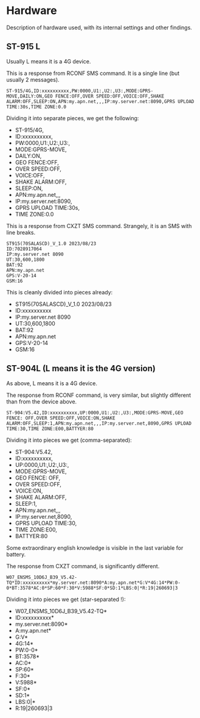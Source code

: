 # Hardware

Description of hardware used, with its internal settings and other findings.

## ST-915 L
Usually L means it is a 4G device.

This is a response from RCONF SMS command. It is a single line (but usually 2 messages).
```
ST-915/4G,ID:xxxxxxxxxx,PW:0000,U1:,U2:,U3:,MODE:GPRS-MOVE,DAILY:ON,GEO FENCE:OFF,OVER SPEED:OFF,VOICE:OFF,SHAKE ALARM:OFF,SLEEP:ON,APN:my.apn.net,,,IP:my.server.net:8090,GPRS UPLOAD TIME:30s,TIME ZONE:0.0
```

Dividing it into separate pieces, we get the following:
 * ST-915/4G,
 * ID:xxxxxxxxxx,
 * PW:0000,U1:,U2:,U3:,
 * MODE:GPRS-MOVE,
 * DAILY:ON,
 * GEO FENCE:OFF,
 * OVER SPEED:OFF,
 * VOICE:OFF,
 * SHAKE ALARM:OFF,
 * SLEEP:ON,
 * APN:my.apn.net,,,
 * IP:my.server.net:8090,
 * GPRS UPLOAD TIME:30s,
 * TIME ZONE:0.0

This is a response from CXZT SMS command. Strangely, it is an SMS with line breaks.
```
ST915(70SALASCD)_V_1.0 2023/08/23
ID:7028917064
IP:my.server.net 8090
UT:30,600,1800
BAT:92
APN:my.apn.net
GPS:V-20-14
GSM:16
```
This is cleanly divided into pieces already:
 * ST915(70SALASCD)_V_1.0 2023/08/23
 * ID:xxxxxxxxxx
 * IP:my.server.net 8090
 * UT:30,600,1800
 * BAT:92
 * APN:my.apn.net
 * GPS:V-20-14
 * GSM:16

## ST-904L (L means it is the 4G version)

As above, L means it is a 4G device.

The response from RCONF command, is very similar, but slightly different than from the device above.
```
ST-904:V5.42,ID:xxxxxxxxxx,UP:0000,U1:,U2:,U3:,MODE:GPRS-MOVE,GEO FENCE: OFF,OVER SPEED:OFF,VOICE:ON,SHAKE ALARM:OFF,SLEEP:1,APN:my.apn.net,,,IP:my.server.net,8090,GPRS UPLOAD TIME:30,TIME ZONE:E00,BATTYER:80
```

Dividing it into pieces we get (comma-separated):
 * ST-904:V5.42,
 * ID:xxxxxxxxxx,
 * UP:0000,U1:,U2:,U3:,
 * MODE:GPRS-MOVE,
 * GEO FENCE: OFF,
 * OVER SPEED:OFF,
 * VOICE:ON,
 * SHAKE ALARM:OFF,
 * SLEEP:1,
 * APN:my.apn.net,,,
 * IP:my.server.net,8090,
 * GPRS UPLOAD TIME:30,
 * TIME ZONE:E00,
 * BATTYER:80

Some extraordinary english knowledge is visible in the last variable for battery.

The response from CXZT command, is significantly different.
```
W07_ENSMS_10D6J_B39_V5.42-TQ*ID:xxxxxxxxxx*my.server.net:8090*A:my.apn.net*G:V*4G:14*PW:0-0*BT:3578*AC:0*SP:60*F:30*V:5988*SF:0*SD:1*LBS:0|*R:19|260693|3
```

Dividing it into pieces we get (star-separated !):

 * W07_ENSMS_10D6J_B39_V5.42-TQ*
 * ID:xxxxxxxxxx*
 * my.server.net:8090*
 * A:my.apn.net*
 * G:V*
 * 4G:14*
 * PW:0-0*
 * BT:3578*
 * AC:0*
 * SP:60*
 * F:30*
 * V:5988*
 * SF:0*
 * SD:1*
 * LBS:0|*
 * R:19|260693|3


